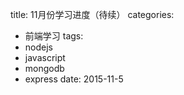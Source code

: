 title: 11月份学习进度（待续）
categories:
  - 前端学习
tags:
  - nodejs
  - javascript
  - mongodb
  - express
date: 2015-11-5 